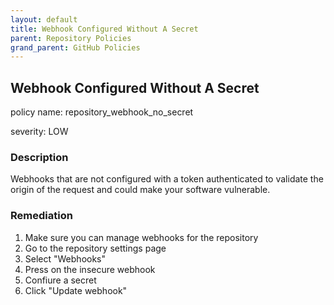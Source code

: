 ```yaml
---
layout: default
title: Webhook Configured Without A Secret
parent: Repository Policies
grand_parent: GitHub Policies
---
```



## Webhook Configured Without A Secret
policy name: repository_webhook_no_secret

severity: LOW

### Description
Webhooks that are not configured with a token authenticated to validate the origin of the request and could make your software vulnerable.


### Remediation
1. Make sure you can manage webhooks for the repository
2. Go to the repository settings page
3. Select "Webhooks"
4. Press on the insecure webhook
5. Confiure a secret
6. Click "Update webhook"



